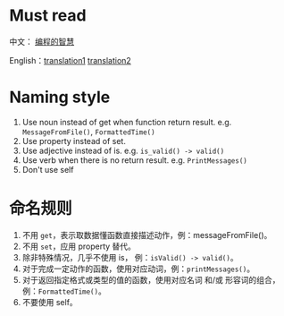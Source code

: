 # Must read
中文： [编程的智慧](http://www.yinwang.org/blog-cn/2015/11/21/programming-philosophy)

English：[translation1](http://www.microsofttranslator.com/bv.aspx?from=zh-CHS&to=en&a=http%3A%2F%2Fwww.yinwang.org%2Fblog-cn%2F2015%2F11%2F21%2Fprogramming-philosophy) [translation2](https://translate.google.com/translate?sl=auto&tl=en&js=y&prev=_t&hl=en&ie=UTF-8&u=http%3A%2F%2Fwww.yinwang.org%2Fblog-cn%2F2015%2F11%2F21%2Fprogramming-philosophy&edit-text=&act=url)

# Naming style

1. Use noun instead of get when function return result. e.g. `MessageFromFile()`, `FormattedTime()`
2. Use property instead of set.
3. Use adjective instead of is. e.g. `is_valid() -> valid()`
4. Use verb when there is no return result. e.g. `PrintMessages()`
5. Don't use self

# 命名规则

1. 不用 `get`，表示取数据懂函数直接描述动作，例：messageFromFile()。 
2. 不用 `set`，应用 property 替代。 
3. 除非特殊情况，几乎不使用 is， 例：`isValid() -> valid()`。
4. 对于完成一定动作的函数，使用对应动词，例：`printMessages()`。
5. 对于返回指定格式或类型的值的函数，使用对应名词 和/或 形容词的组合，例：`FormattedTime()`。
6. 不要使用 self。
